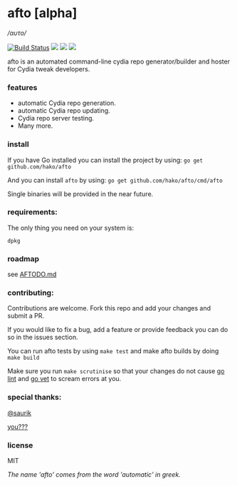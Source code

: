 # afto [alpha]

_/αυτο/_

[![Build Status](https://travis-ci.org/hako/afto.svg)](https://travis-ci.org/hako/afto)
![](http://goreportcard.com/badge/hako/afto)
![](http://img.shields.io/status/alpha.png?color=yellow)
![](https://img.shields.io/badge/version-0.1-yellow.png)

afto is an automated command-line cydia repo generator/builder and hoster for Cydia tweak developers.

### features
+ automatic Cydia repo generation.
+ automatic Cydia repo updating.
+ Cydia repo server testing.
+ Many more.

### install

If you have Go installed you can install the project by using:
`go get github.com/hako/afto`

And you can install `afto` by using:
`go get github.com/hako/afto/cmd/afto`

Single binaries will be provided in the near future.

### requirements:
The only thing you need on your system is:

`dpkg`

### roadmap
see [AFTODO.md](AFTODO.md)

### contributing:
Contributions are welcome. Fork this repo and add your changes and submit a PR. 

If you would like to fix a bug, add a feature or provide feedback you can do so in the issues section.

You can run afto tests by using `make test`
and make afto builds by doing `make build`

Make sure you run `make scrutinise` so that your changes do not cause [go lint](https://github.com/golang/lint) and [go vet](https://golang.org/cmd/vet/) to scream errors at you.

### special thanks:
[@saurik](http://twitter.com/saurik)

[you???](https://github.com/hako/afto#contributing)

### license

MIT

_The name 'afto' comes from the word 'automatic' in greek._
